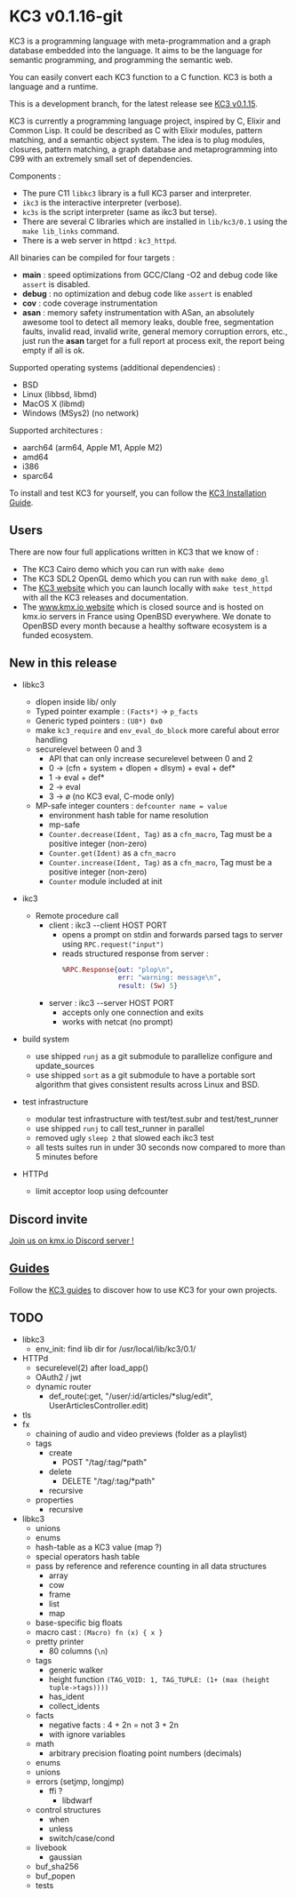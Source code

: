 # KC3 v0.1.16-git

KC3 is a programming language with meta-programmation and a graph
database embedded into the language. It aims to be the language
for semantic programming, and programming the semantic web.

You can easily convert each KC3 function to a C function. KC3 is both
a language and a runtime.

This is a development branch, for the latest release see
[KC3 v0.1.15](https://git.kmx.io/kc3-lang/kc3/_tree/v0.1.15).

KC3 is currently a programming language project, inspired by C, Elixir
and Common Lisp. It could be described as C with Elixir modules,
pattern matching, and a semantic object system. The idea is to plug
modules, closures, pattern matching, a graph database and
metaprogramming into C99 with an extremely small set of dependencies.

Components :
 - The pure C11 `libkc3` library is a full KC3 parser and interpreter.
 - `ikc3` is the interactive interpreter (verbose).
 - `kc3s` is the script interpreter (same as ikc3 but terse).
 - There are several C libraries which are installed in `lib/kc3/0.1`
   using the `make lib_links` command.
 - There is a web server in httpd : `kc3_httpd`.

All binaries can be compiled for four targets :
 - __main__ : speed optimizations from GCC/Clang -O2 and
   debug code like `assert` is disabled.
 - __debug__ : no optimization and debug code like `assert` is enabled
 - __cov__ : code coverage instrumentation
 - __asan__ : memory safety instrumentation with ASan, an absolutely
   awesome tool to detect all memory leaks, double free, segmentation
   faults, invalid read, invalid write, general memory corruption
   errors, etc., just run the __asan__ target for a full report at
   process exit, the report being empty if all is ok.

Supported operating systems (additional dependencies) :
 - BSD
 - Linux (libbsd, libmd)
 - MacOS X (libmd)
 - Windows (MSys2) (no network)

Supported architectures :
 - aarch64 (arm64, Apple M1, Apple M2)
 - amd64
 - i386
 - sparc64

To install and test KC3 for yourself, you can follow the
[KC3 Installation Guide](https://kc3-lang.org/doc/3_Guides/3.1_Install).


## Users

There are now four full applications written in KC3 that we know of :
 - The KC3 Cairo demo which you can run with `make demo`
 - The KC3 SDL2 OpenGL demo which you can run with `make demo_gl`
 - The [KC3 website](https://kc3-lang.org/) which you can launch
   locally with `make test_httpd` with all the KC3 releases and
   documentation.
 - The [www.kmx.io website](https://www.kmx.io/) which is closed
   source and is hosted on kmx.io servers in France using OpenBSD
   everywhere. We donate to OpenBSD every month because a healthy
   software ecosystem is a funded ecosystem.


## New in this release

 - libkc3
   - dlopen inside lib/ only
   - Typed pointer example : `(Facts*)` → `p_facts`
   - Generic typed pointers : `(U8*) 0x0`
   - make `kc3_require` and `env_eval_do_block` more careful about error
     handling
   - securelevel between 0 and 3
     - API that can only increase securelevel between 0 and 2
     - 0 → (cfn + system + dlopen + dlsym) + eval + def*
     - 1 → eval + def*
     - 2 → eval
     - 3 → ø (no KC3 eval, C-mode only)
   - MP-safe integer counters : `defcounter name = value`
     - environment hash table for name resolution
     - mp-safe
     - `Counter.decrease(Ident, Tag)` as a `cfn_macro`, Tag must be a
       positive integer (non-zero)
     - `Counter.get(Ident)` as a `cfn_macro`
     - `Counter.increase(Ident, Tag)` as a `cfn_macro`, Tag must be a
       positive integer (non-zero)
     - `Counter` module included at init

 - ikc3
   - Remote procedure call
     - client : ikc3 --client HOST PORT
       - opens a prompt on stdin and forwards parsed tags to server
         using `RPC.request("input")`
       - reads structured response from server :
         ```elixir
         %RPC.Response{out: "plop\n",
                       err: "warning: message\n",
                       result: (Sw) 5}
         ```
     - server : ikc3 --server HOST PORT
       - accepts only one connection and exits
       - works with netcat (no prompt)

 - build system
   - use shipped `runj` as a git submodule to parallelize configure
     and update_sources
   - use shipped `sort` as a git submodule to have a portable sort
     algorithm that gives consistent results across Linux and BSD.

 - test infrastructure
   - modular test infrastructure with test/test.subr and
     test/test_runner
   - use shipped `runj` to call test_runner in parallel
   - removed ugly `sleep 2` that slowed each ikc3 test
   - all tests suites run in under 30 seconds now compared to
     more than 5 minutes before

 - HTTPd
   - limit acceptor loop using defcounter


## Discord invite

[Join us on kmx.io Discord server !](https://discord.gg/A4MWkpUDsG)


## [Guides](https://kc3-lang.org/doc/3_Guides)

Follow the [KC3 guides](https://kc3-lang.org/doc/3_Guides)
to discover how to use KC3 for your own projects.


## TODO

 - libkc3
   - env_init: find lib dir for /usr/local/lib/kc3/0.1/
 - HTTPd
   - securelevel(2) after load_app()
   - OAuth2 / jwt
   - dynamic router
     - def_route(:get, "/user/:id/articles/*slug/edit", UserArticlesController.edit)
 - tls
 - fx
   - chaining of audio and video previews (folder as a playlist)
   - tags
     - create
       - POST "/tag/:tag/*path"
     - delete
       - DELETE "/tag/:tag/*path"
     - recursive
   - properties
     - recursive
 - libkc3
   - unions
   - enums
   - hash-table as a KC3 value (map ?)
   - special operators hash table
   - pass by reference and reference counting in all data structures
     - array
     - cow
     - frame
     - list
     - map
   - base-specific big floats
   - macro cast : `(Macro) fn (x) { x }`
   - pretty printer
     - 80 columns (`\n`)
   - tags
     - generic walker
     - height function `(TAG_VOID: 1, TAG_TUPLE: (1+ (max (height tuple->tags))))`
     - has_ident
     - collect_idents
   - facts
     - negative facts : 4 + 2n = not 3 + 2n
     - with ignore variables
   - math
     - arbitrary precision floating point numbers (decimals)
   - enums
   - unions
   - errors (setjmp, longjmp)
       - ffi ?
         - libdwarf
   - control structures
     - when
     - unless
     - switch/case/cond
   - livebook
     - gaussian
   - buf_sha256
   - buf_popen
   - tests
